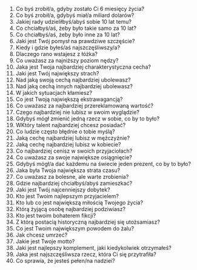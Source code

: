 1. Co byś zrobił/a, gdyby zostało Ci 6 miesięcy życia?
2. Co byś zrobił/a, gdybyś miał/a miliard dolarów?
3. Jakiej rady udzieliłbyś/abyś sobie 10 lat temu?
4. Co chciałbyś/aś, żeby było takie samo za 10 lat?
5. Co chciałbyś/aś, żeby było inne za 10 lat?
6. Jaki jest Twój pomysł na prawdziwe szczęście?
7. Kiedy i gdzie byłeś/aś najszczęśliwszy/a?
8. Dlaczego rano wstajesz z łóżka?
9. Co uważasz za najniższy poziom nędzy?
10. Jaka jest Twoja najbardziej charakterystyczna cecha?
11. Jaki jest Twój największy strach?
12. Nad jaką swoją cechą najbardziej ubolewasz?
13. Nad jaką cechą innych najbardziej ubolewasz?
14. W jakich sytuacjach kłamiesz?
15. Co jest Twoją największą ekstrawagancją?
16. Co uważasz za najbardziej przereklamowaną wartość?
17. Czego najbardziej nie lubisz w swoim wyglądzie?
18. Gdybyś mógł zmienić jedną rzecz w sobie, co by to było?
19. WKtóry talent najbardziej chcesz posiadać?
20. Co ludzie często błędnie o tobie myślą?
21. Jaką cechę najbardziej lubisz w mężczyźnie?
22. Jaką cechę najbardziej lubisz w kobiecie?
23. Co najbardziej cenisz w swoich przyjaciołach?
24. Co uważasz za swoje największe osiągnięcie?
25. Gdybyś mógł/a dać każdemu na świecie jeden prezent, co by to było?
26. Jaka była Twoja największa strata czasu?
27. Co uważasz za bolesne, ale warte zrobienia?
28. Gdzie najbardziej chciałbyś/abyś zamieszkać?
29. Jaki jest Twój najcenniejszy dobytek?
30. Kto jest Twoim najlepszym przyjacielem?
31. Kto lub co jest największą miłością Twojego życia?
32. Którą żyjącą osobę najbardziej podziwiasz?
33. Kto jest twoim bohaterem fikcji?
34. Z którą postacią historyczną najbardziej się utożsamiasz?
35. Co jest Twoim największym powodem do żalu?
36. Jak chcesz umrzeć?
37. Jakie jest Twoje motto?
38. Jaki jest najlepszy komplement, jaki kiedykolwiek otrzymałeś?
39. Jaka jest najszczęśliwsza rzecz, która Ci się przytrafiła?
40. Co sprawia, że jesteś pełen/na nadziei?
